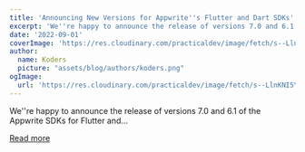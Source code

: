 ```yaml
---
title: 'Announcing New Versions for Appwrite''s Flutter and Dart SDKs'
excerpt: 'We''re happy to announce the release of versions 7.0 and 6.1 of the Appwrite SDKs for Flutter and...'
date: '2022-09-01'
coverImage: 'https://res.cloudinary.com/practicaldev/image/fetch/s--LlnKNI5Y--/c_imagga_scale,f_auto,fl_progressive,h_420,q_auto,w_1000/https://dev-to-uploads.s3.amazonaws.com/uploads/articles/jpx1qhnolsekb1zewjyi.png'
author:
  name: Koders
  picture: "assets/blog/authors/koders.png"
ogImage:
  url: 'https://res.cloudinary.com/practicaldev/image/fetch/s--LlnKNI5Y--/c_imagga_scale,f_auto,fl_progressive,h_420,q_auto,w_1000/https://dev-to-uploads.s3.amazonaws.com/uploads/articles/jpx1qhnolsekb1zewjyi.png'
---
```


We''re happy to announce the release of versions 7.0 and 6.1 of the Appwrite SDKs for Flutter and...

[Read more](https://dev.to/appwrite/announcing-new-versions-for-appwrites-flutter-and-dart-sdks-4l5j)

